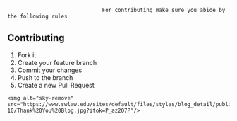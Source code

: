 
```
                              For contributing make sure you abide by the following rules

```
## Contributing

1. Fork it 
2. Create your feature branch 
3. Commit your changes 
4. Push to the branch 
5. Create a new Pull Request

<p align="center">

    <img alt="sky-remove" src="https://www.swlaw.edu/sites/default/files/styles/blog_detail/public/2019-10/Thank%20You%20Blog.jpg?itok=P_az2O7P"/>
   
</p>
